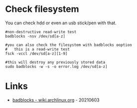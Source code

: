 # Check filesystem

You can check hdd or even an usb stick/pen with that.

```
#non-destructive read-write test
badblocks -nsv /dev/sd[a-z]

#you can also check the filesystem with badblocks ooption
#   this is a read-write test
fsck -vccl /dev/sd[a-z][1-9]

#this will destroy any previously stored data
sudo badblocks -w -s -o error.log /dev/sd[a-z]
```

# Links

* [badblocks - wiki.archlinux.org](https://wiki.archlinux.org/title/Badblocks) - 20210603
